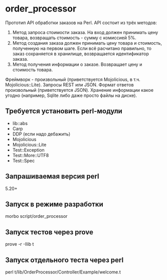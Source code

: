 # order_processor
Прототип API обработки заказов на Perl.
API состоит из трёх методов:

1. Метод запроса стоимости заказа. На вход должен принимать цену товара, возвращать стоимость - сумму с комиссией 5%.
2. Метод создания заказа должен принимать цену товара и стоимость, полученную на первом шаге. Если всё расчитано правильно, то заказ сохраняется в хранилище, возвращается идентификатор заказа.
3. Метод получения информации о заказе. Возвращает цену и стоимость товара.

Фреймворк - произвольный (приветствуется Mojolicious, в т.ч. Mojolicious::Lite).
Запросы REST или JSON.
Формат ответов произвольный (приветствуется JSON).
Хранение информации какое угодно (например, Sqlite либо даже просто файлы на диске).

## Требуется установить perl-модули
- lib::abs
- Carp
- DDP (если надо дебажить)
- Mojolicious
- Mojolicious::Lite
- Test::Exception
- Test::More::UTF8
- Test::Spec

## Запрашиваемая версия perl
5.20+

## Запуск в режиме разработки
morbo script/order_processor

## Запуск тестов через prove
prove -r -Ilib t

## Запуск отдельного теста через perl
perl t/lib/OrderProcessor/Controller/Example/welcome.t
